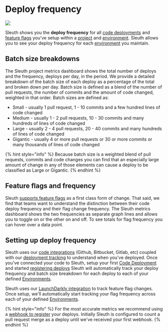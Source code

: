 # Deploy frequency

![](../.gitbook/assets/60f24adafb2736b233e3ca91\_metrics-graphic-2-1-.svg)

Sleuth shows you the **deploy frequency** for all [code deployments](../modeling-your-deployments/code-deployments/) and [feature flags](../modeling-your-deployments/feature-flags.md) you've setup within a [project](../modeling-your-deployments/projects/) and [environment](../modeling-your-deployments/environment-support.md). Sleuth allows you to see your deploy frequency for each [environment](../modeling-your-deployments/environment-support.md) you maintain.‌

## Batch size breakdowns

The Sleuth project metrics dashboard shows the total number of deploys and the frequency, deploys per day, in the period. We provide a detailed breakdown of the batch size of each deploy as a percentage of the total and broken down per day. Batch size is defined as a blend of the number of pull requests, the number of commits and the amount of code changed, weighted in that order. Batch sizes are defined as:

* Small - usually 1 pull request, 1 - 10 commits and a few hundred lines of code changed
* Medium - usually 1 - 2 pull requests, 10 - 30 commits and many hundreds of lines of code changed
* Large - usually 2 - 4 pull requests, 20 - 40 commits and many hundreds of lines of code changed
* Gigantic - usually 4 or more pull requests or 30 or more commits or many thousands of lines of code changed

{% hint style="info" %}
Because batch size is a weighted blend of pull requests, commits and code changes you can find that an especially large amount of change in any of those elements can cause a deploy to be classified as Large or Gigantic.
{% endhint %}

## Feature flags and frequency

Sleuth [supports feature flags](../modeling-your-deployments/feature-flags.md) as a first class form of change. That said, we find that teams want to understand the distinction between their code deploy frequency and their flag change frequency. The Sleuth metrics dashboard shows the two frequencies as separate graph lines and allows you to toggle on or the other on and off. To see totals for flag frequency you can hover over a data point.

## Setting up deploy frequency

Sleuth uses our [code integrations](https://help.sleuth.io/integrations-1/code-deployment) (Github, Bitbucket, Gitlab, etc) coupled with our [deployment tracking](../modeling-your-deployments/) to understand when you've deployed. Once you've connected your code to Sleuth, setup your first [Code Deployment](../modeling-your-deployments/code-deployments/) and started [registering deploys](../modeling-your-deployments/code-deployments/how-to-register-a-deploy.md) Sleuth will automatically track your deploy frequency and batch size breakdown for each deploy to each of your defined [Environments](../modeling-your-deployments/environment-support.md).

Sleuth uses our [LaunchDarkly integration](../integrations-1/feature-flags/launchdarkly.md) to track feature flag changes. Once setup, we'll automatically start tracking your flag frequency across each of your defined [Environments](../modeling-your-deployments/environment-support.md).

{% hint style="info" %}
For the most accurate metrics we recommend using a [webhook to register](https://help.sleuth.io/modeling-your-deployments/code-deployments/how-to-register-a-deploy#precise-deploy-registration-via-a-webhook) your deploys. Initially Sleuth is configured to count a pull request merge as a deploy until we've received your first webhook.
{% endhint %}
